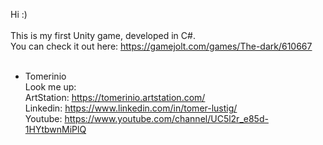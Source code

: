 Hi :)<br>
<br>
This is my first Unity game, developed in C#.<br>
You can check it out here: https://gamejolt.com/games/The-dark/610667 <br>
<br>
- Tomerinio<br>
Look me up:<br>
ArtStation: https://tomerinio.artstation.com/ <br>
Linkedin: https://www.linkedin.com/in/tomer-lustig/ <br>
Youtube: https://www.youtube.com/channel/UC5l2r_e85d-1HYtbwnMiPlQ <br>
